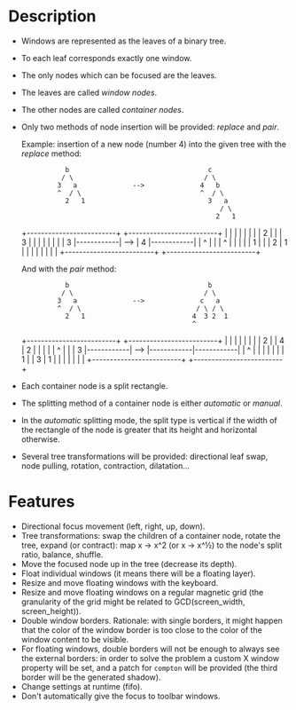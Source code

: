 # Description

- Windows are represented as the leaves of a binary tree.
- To each leaf corresponds exactly one window.
- The only nodes which can be focused are the leaves.
- The leaves are called *window nodes*.
- The other nodes are called *container nodes*.
- Only two methods of node insertion will be provided: *replace* and *pair*.

    Example: insertion of a new node (number 4) into the given tree with the
    *replace* method:

                 b                                   c 
                / \                                 / \
               3   a              -->              4   b    
               ^  / \                              ^  / \   
                 2   1                               3   a
                                                        / \
                                                       2   1

    +-------------------------+         +-------------------------+
    |            |            |         |            |            |
    |            |     2      |         |            |     3      |
    |            |            |         |            |            |
    |     3      |------------|   -->   |     4      |------------|
    |     ^      |            |         |     ^      |     |      |
    |            |     1      |         |            |  2  |  1   |
    |            |            |         |            |     |      |
    +-------------------------+         +-------------------------+

    And with the *pair* method:

                 b                                   b
                / \                                 / \ 
               3   a              -->              c   a 
               ^  / \                             / \ / \
                 2   1                           4  3 2  1
                                                 ^

    +-------------------------+         +-------------------------+
    |            |            |         |            |            |
    |            |     2      |         |     4      |     2      |
    |            |            |         |     ^      |            |
    |     3      |------------|   -->   |------------|------------|
    |     ^      |            |         |            |            |
    |            |     1      |         |     3      |     1      |
    |            |            |         |            |            |
    +-------------------------+         +-------------------------+

- Each container node is a split rectangle.
- The splitting method of a container node is either *automatic* or *manual*.
- In the *automatic* splitting mode, the split type is vertical if the width of
  the rectangle of the node is greater that its height and horizontal
  otherwise.
- Several tree transformations will be provided: directional leaf swap, node
  pulling, rotation, contraction, dilatation...

# Features

- Directional focus movement (left, right, up, down).
- Tree transformations: swap the children of a container node, rotate the tree, expand (or contract): map x -> x^2 (or x -> x^½) to the node's split ratio, balance, shuffle.
- Move the focused node up in the tree (decrease its depth).
- Float individual windows (it means there will be a floating layer).
- Resize and move floating windows with the keyboard.
- Resize and move floating windows on a regular magnetic grid (the granularity of the grid might be related to GCD(screen\_width, screen\_height)).
- Double window borders. Rationale: with single borders, it might happen that the color of the window border is too close to the color of the window content to be visible.
- For floating windows, double borders will not be enough to always see the external borders: in order to solve the problem a custom X window property will be set, and a patch for `compton` will be provided (the third border will be the generated shadow).
- Change settings at runtime (fifo).
- Don't automatically give the focus to toolbar windows.
